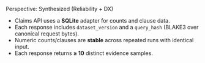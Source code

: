 Perspective: Synthesized (Reliability + DX)

- Claims API uses a **SQLite** adapter for counts and clause data.
- Each response includes `dataset_version` and a `query_hash` (BLAKE3 over canonical request bytes).
- Numeric counts/clauses are **stable** across repeated runs with identical input.
- Each response returns **≥ 10** distinct evidence samples.
